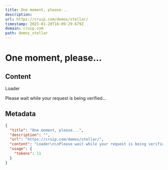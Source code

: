 ```yaml
---
title: One moment, please...
description: 
url: https://cruip.com/demos/stellar/
timestamp: 2025-01-20T16:09:29.679Z
domain: cruip.com
path: demos_stellar
---
```


# One moment, please...



## Content

Loader

Please wait while your request is being verified...

## Metadata

```json
{
  "title": "One moment, please...",
  "description": "",
  "url": "https://cruip.com/demos/stellar/",
  "content": "Loader\n\nPlease wait while your request is being verified...",
  "usage": {
    "tokens": 11
  }
}
```
